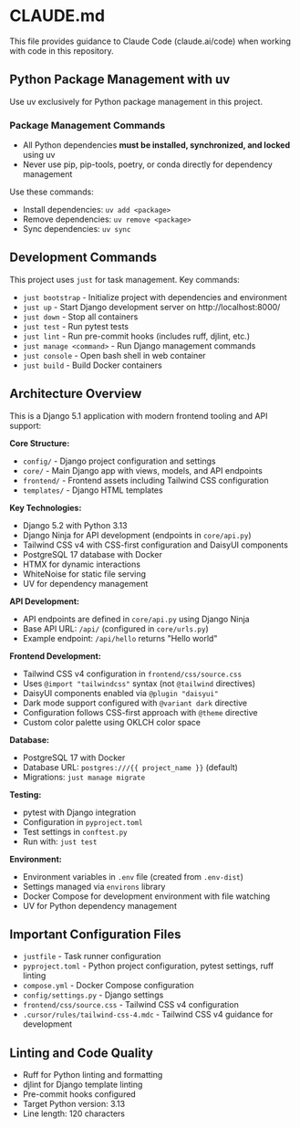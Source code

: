 # CLAUDE.md

This file provides guidance to Claude Code (claude.ai/code) when working with code in this repository.

## Python Package Management with uv

Use uv exclusively for Python package management in this project.

### Package Management Commands

- All Python dependencies **must be installed, synchronized, and locked** using uv
- Never use pip, pip-tools, poetry, or conda directly for dependency management

Use these commands:

- Install dependencies: `uv add <package>`
- Remove dependencies: `uv remove <package>`
- Sync dependencies: `uv sync`

## Development Commands

This project uses `just` for task management. Key commands:

- `just bootstrap` - Initialize project with dependencies and environment
- `just up` - Start Django development server on http://localhost:8000/
- `just down` - Stop all containers
- `just test` - Run pytest tests
- `just lint` - Run pre-commit hooks (includes ruff, djlint, etc.)
- `just manage <command>` - Run Django management commands
- `just console` - Open bash shell in web container
- `just build` - Build Docker containers

## Architecture Overview

This is a Django 5.1 application with modern frontend tooling and API support:

**Core Structure:**
- `config/` - Django project configuration and settings
- `core/` - Main Django app with views, models, and API endpoints
- `frontend/` - Frontend assets including Tailwind CSS configuration
- `templates/` - Django HTML templates

**Key Technologies:**
- Django 5.2 with Python 3.13
- Django Ninja for API development (endpoints in `core/api.py`)
- Tailwind CSS v4 with CSS-first configuration and DaisyUI components
- PostgreSQL 17 database with Docker
- HTMX for dynamic interactions
- WhiteNoise for static file serving
- UV for dependency management

**API Development:**
- API endpoints are defined in `core/api.py` using Django Ninja
- Base API URL: `/api/` (configured in `core/urls.py`)
- Example endpoint: `/api/hello` returns "Hello world"

**Frontend Development:**
- Tailwind CSS v4 configuration in `frontend/css/source.css`
- Uses `@import "tailwindcss"` syntax (not `@tailwind` directives)
- DaisyUI components enabled via `@plugin "daisyui"`
- Dark mode support configured with `@variant dark` directive
- Configuration follows CSS-first approach with `@theme` directive
- Custom color palette using OKLCH color space

**Database:**
- PostgreSQL 17 with Docker
- Database URL: `postgres:///{{ project_name }}` (default)
- Migrations: `just manage migrate`

**Testing:**
- pytest with Django integration
- Configuration in `pyproject.toml`
- Test settings in `conftest.py`
- Run with: `just test`

**Environment:**
- Environment variables in `.env` file (created from `.env-dist`)
- Settings managed via `environs` library
- Docker Compose for development environment with file watching
- UV for Python dependency management

## Important Configuration Files

- `justfile` - Task runner configuration
- `pyproject.toml` - Python project configuration, pytest settings, ruff linting
- `compose.yml` - Docker Compose configuration
- `config/settings.py` - Django settings
- `frontend/css/source.css` - Tailwind CSS v4 configuration
- `.cursor/rules/tailwind-css-4.mdc` - Tailwind CSS v4 guidance for development

## Linting and Code Quality

- Ruff for Python linting and formatting
- djlint for Django template linting
- Pre-commit hooks configured
- Target Python version: 3.13
- Line length: 120 characters